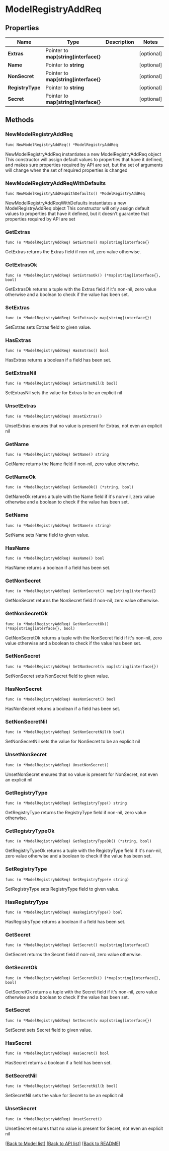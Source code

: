 # ModelRegistryAddReq

## Properties

Name | Type | Description | Notes
------------ | ------------- | ------------- | -------------
**Extras** | Pointer to **map[string]interface{}** |  | [optional] 
**Name** | Pointer to **string** |  | [optional] 
**NonSecret** | Pointer to **map[string]interface{}** |  | [optional] 
**RegistryType** | Pointer to **string** |  | [optional] 
**Secret** | Pointer to **map[string]interface{}** |  | [optional] 

## Methods

### NewModelRegistryAddReq

`func NewModelRegistryAddReq() *ModelRegistryAddReq`

NewModelRegistryAddReq instantiates a new ModelRegistryAddReq object
This constructor will assign default values to properties that have it defined,
and makes sure properties required by API are set, but the set of arguments
will change when the set of required properties is changed

### NewModelRegistryAddReqWithDefaults

`func NewModelRegistryAddReqWithDefaults() *ModelRegistryAddReq`

NewModelRegistryAddReqWithDefaults instantiates a new ModelRegistryAddReq object
This constructor will only assign default values to properties that have it defined,
but it doesn't guarantee that properties required by API are set

### GetExtras

`func (o *ModelRegistryAddReq) GetExtras() map[string]interface{}`

GetExtras returns the Extras field if non-nil, zero value otherwise.

### GetExtrasOk

`func (o *ModelRegistryAddReq) GetExtrasOk() (*map[string]interface{}, bool)`

GetExtrasOk returns a tuple with the Extras field if it's non-nil, zero value otherwise
and a boolean to check if the value has been set.

### SetExtras

`func (o *ModelRegistryAddReq) SetExtras(v map[string]interface{})`

SetExtras sets Extras field to given value.

### HasExtras

`func (o *ModelRegistryAddReq) HasExtras() bool`

HasExtras returns a boolean if a field has been set.

### SetExtrasNil

`func (o *ModelRegistryAddReq) SetExtrasNil(b bool)`

 SetExtrasNil sets the value for Extras to be an explicit nil

### UnsetExtras
`func (o *ModelRegistryAddReq) UnsetExtras()`

UnsetExtras ensures that no value is present for Extras, not even an explicit nil
### GetName

`func (o *ModelRegistryAddReq) GetName() string`

GetName returns the Name field if non-nil, zero value otherwise.

### GetNameOk

`func (o *ModelRegistryAddReq) GetNameOk() (*string, bool)`

GetNameOk returns a tuple with the Name field if it's non-nil, zero value otherwise
and a boolean to check if the value has been set.

### SetName

`func (o *ModelRegistryAddReq) SetName(v string)`

SetName sets Name field to given value.

### HasName

`func (o *ModelRegistryAddReq) HasName() bool`

HasName returns a boolean if a field has been set.

### GetNonSecret

`func (o *ModelRegistryAddReq) GetNonSecret() map[string]interface{}`

GetNonSecret returns the NonSecret field if non-nil, zero value otherwise.

### GetNonSecretOk

`func (o *ModelRegistryAddReq) GetNonSecretOk() (*map[string]interface{}, bool)`

GetNonSecretOk returns a tuple with the NonSecret field if it's non-nil, zero value otherwise
and a boolean to check if the value has been set.

### SetNonSecret

`func (o *ModelRegistryAddReq) SetNonSecret(v map[string]interface{})`

SetNonSecret sets NonSecret field to given value.

### HasNonSecret

`func (o *ModelRegistryAddReq) HasNonSecret() bool`

HasNonSecret returns a boolean if a field has been set.

### SetNonSecretNil

`func (o *ModelRegistryAddReq) SetNonSecretNil(b bool)`

 SetNonSecretNil sets the value for NonSecret to be an explicit nil

### UnsetNonSecret
`func (o *ModelRegistryAddReq) UnsetNonSecret()`

UnsetNonSecret ensures that no value is present for NonSecret, not even an explicit nil
### GetRegistryType

`func (o *ModelRegistryAddReq) GetRegistryType() string`

GetRegistryType returns the RegistryType field if non-nil, zero value otherwise.

### GetRegistryTypeOk

`func (o *ModelRegistryAddReq) GetRegistryTypeOk() (*string, bool)`

GetRegistryTypeOk returns a tuple with the RegistryType field if it's non-nil, zero value otherwise
and a boolean to check if the value has been set.

### SetRegistryType

`func (o *ModelRegistryAddReq) SetRegistryType(v string)`

SetRegistryType sets RegistryType field to given value.

### HasRegistryType

`func (o *ModelRegistryAddReq) HasRegistryType() bool`

HasRegistryType returns a boolean if a field has been set.

### GetSecret

`func (o *ModelRegistryAddReq) GetSecret() map[string]interface{}`

GetSecret returns the Secret field if non-nil, zero value otherwise.

### GetSecretOk

`func (o *ModelRegistryAddReq) GetSecretOk() (*map[string]interface{}, bool)`

GetSecretOk returns a tuple with the Secret field if it's non-nil, zero value otherwise
and a boolean to check if the value has been set.

### SetSecret

`func (o *ModelRegistryAddReq) SetSecret(v map[string]interface{})`

SetSecret sets Secret field to given value.

### HasSecret

`func (o *ModelRegistryAddReq) HasSecret() bool`

HasSecret returns a boolean if a field has been set.

### SetSecretNil

`func (o *ModelRegistryAddReq) SetSecretNil(b bool)`

 SetSecretNil sets the value for Secret to be an explicit nil

### UnsetSecret
`func (o *ModelRegistryAddReq) UnsetSecret()`

UnsetSecret ensures that no value is present for Secret, not even an explicit nil

[[Back to Model list]](../README.md#documentation-for-models) [[Back to API list]](../README.md#documentation-for-api-endpoints) [[Back to README]](../README.md)


